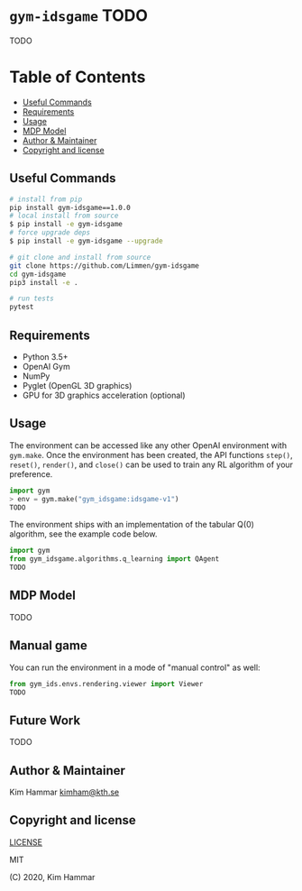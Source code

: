 # `gym-idsgame` TODO

TODO

Table of Contents
=================

   * [Useful Commands](#Useful-Commands)
   * [Requirements](#Requirements)
   * [Usage](#Usage)
   * [MDP Model](#MDP-Model)
   * [Author & Maintainer](#Author-&-Maintainer)
   * [Copyright and license](#copyright-and-license)

## Useful Commands

```bash
# install from pip
pip install gym-idsgame==1.0.0
# local install from source
$ pip install -e gym-idsgame
# force upgrade deps
$ pip install -e gym-idsgame --upgrade

# git clone and install from source
git clone https://github.com/Limmen/gym-idsgame
cd gym-idsgame
pip3 install -e .

# run tests
pytest
```

## Requirements
- Python 3.5+
- OpenAI Gym
- NumPy
- Pyglet (OpenGL 3D graphics)
- GPU for 3D graphics acceleration (optional)

## Usage
The environment can be accessed like any other OpenAI environment with `gym.make`.
Once the environment has been created, the API functions
`step()`, `reset()`, `render()`, and `close()` can be used to train any RL algorithm of
your preference.
```python
import gym
> env = gym.make("gym_idsgame:idsgame-v1")
TODO
```

The environment ships with an implementation of the tabular Q(0) algorithm, see the example code below.

```python
import gym
from gym_idsgame.algorithms.q_learning import QAgent
TODO
```

## MDP Model
TODO

## Manual game
You can run the environment in a mode of "manual control" as well:

```python
from gym_ids.envs.rendering.viewer import Viewer
TODO
```

## Future Work

TODO

## Author & Maintainer

Kim Hammar <kimham@kth.se>

## Copyright and license

[LICENSE](LICENSE.md)

MIT

(C) 2020, Kim Hammar
